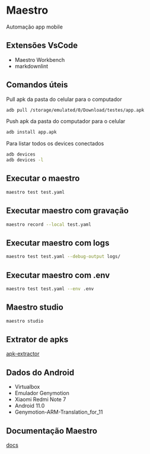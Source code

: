 # Maestro

Automação app mobile

## Extensões VsCode

- Maestro Workbench
- markdownlint

## Comandos úteis

Pull apk da pasta do celular para o computador

```bash
adb pull /storage/emulated/0/Download/testes/app.apk
```

Push apk da pasta do computador para o celular

```bash
adb install app.apk
```

Para listar todos os devices conectados

```bash
adb devices
adb devices -l
```

## Executar o maestro

```bash
maestro test test.yaml
```

## Executar maestro com gravação

```bash
maestro record --local test.yaml
```

## Executar maestro com logs

```bash
maestro test test.yaml --debug-output logs/
```

## Executar maestro com .env

```bash
maestro test test.yaml --env .env
```

## Maestro studio

```bash
maestro studio
```

## Extrator de apks

[apk-extractor](https://github.com/Domilopment/apk-extractor)

## Dados do Android

- Virtualbox
- Emulador Genymotion
- Xiaomi Redmi Note 7
- Android 11.0
- Genymotion-ARM-Translation_for_11

## Documentação Maestro

[docs](https://docs.maestro.dev/advanced/configuring-permissions)
